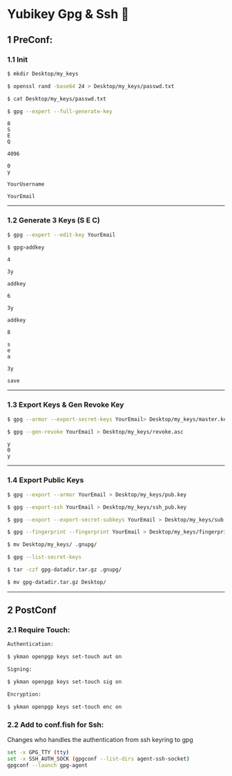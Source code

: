 # Yubikey Gpg & Ssh 🔑

## 1 PreConf:

### 1.1 Init

```bash
$ mkdir Desktop/my_keys

$ openssl rand -base64 24 > Desktop/my_keys/passwd.txt

$ cat Desktop/my_keys/passwd.txt

$ gpg --expert --full-generate-key
```

```input
8
S
E
Q

4096

0
y

YourUsername

YourEmail
```

---

### 1.2 Generate 3 Keys (S E C)

```bash
$ gpg --expert --edit-key YourEmail

$ gpg>addkey
```

```input
4

3y

addkey

6

3y

addkey 

8

s
e
a

3y

save
```

---

### 1.3 Export Keys & Gen Revoke Key

```bash
$ gpg --armor --export-secret-keys YourEmail> Desktop/my_keys/master.key

$ gpg --gen-revoke YourEmail > Desktop/my_keys/revoke.asc
```

```input
y
0
y
```

---

### 1.4 Export Public Keys

```bash
$ gpg --export --armor YourEmail > Desktop/my_keys/pub.key

$ gpg --export-ssh YourEmail > Desktop/my_keys/ssh_pub.key

$ gpg --export --export-secret-subkeys YourEmail > Desktop/my_keys/sub.key

$ gpg --fingerprint --fingerprint YourEmail > Desktop/my_keys/fingerprint.txt
```

```bash
$ mv Desktop/my_keys/ .gnupg/

$ gpg --list-secret-keys

$ tar -czf gpg-datadir.tar.gz .gnupg/

$ mv gpg-datadir.tar.gz Desktop/
```

---

## 2 PostConf

### 2.1 Require Touch:

```bash
Authentication:

$ ykman openpgp keys set-touch aut on

Signing:

$ ykman openpgp keys set-touch sig on

Encryption:

$ ykman openpgp keys set-touch enc on
```

### 2.2 Add to conf.fish for Ssh:

Changes who handles the authentication from ssh keyring to gpg

``` bash
set -x GPG_TTY (tty)
set -x SSH_AUTH_SOCK (gpgconf --list-dirs agent-ssh-socket)
gpgconf --launch gpg-agent
```
